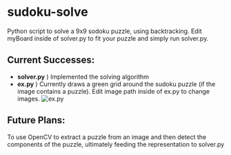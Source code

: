# sudoku-solve
Python script to solve a 9x9 sodoku puzzle, using backtracking. Edit myBoard inside of solver.py to fit your puzzle and simply run solver.py.


## Current Successes:
* <b>solver.py</b> ) Implemented the solving algorithm
* <b>ex.py</b> ) Currently draws a green grid around the sudoku puzzle (if the image contains a puzzle). Edit image path inside of ex.py to change images.
![ex.py](/images/example.png)
## Future Plans:
To use OpenCV to extract a puzzle from an image and then detect the components of the puzzle, ultimately feeding the representation to solver.py

